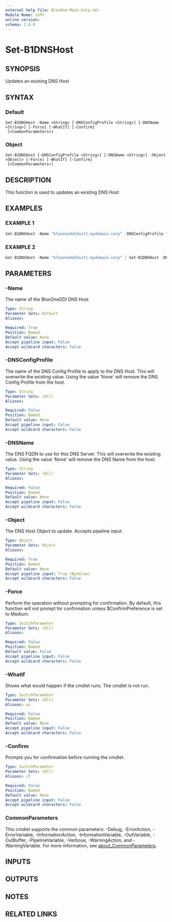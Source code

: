 ```yaml
---
external help file: BloxOne-Main-help.xml
Module Name: ibPS
online version:
schema: 2.0.0
---
```


# Set-B1DNSHost

## SYNOPSIS
Updates an existing DNS Host

## SYNTAX

### Default
```
Set-B1DNSHost -Name <String> [-DNSConfigProfile <String>] [-DNSName <String>] [-Force] [-WhatIf] [-Confirm]
 [<CommonParameters>]
```

### Object
```
Set-B1DNSHost [-DNSConfigProfile <String>] [-DNSName <String>] -Object <Object> [-Force] [-WhatIf] [-Confirm]
 [<CommonParameters>]
```

## DESCRIPTION
This function is used to updates an existing DNS Host

## EXAMPLES

### EXAMPLE 1
```powershell
Set-B1DNSHost -Name "bloxoneddihost1.mydomain.corp" -DNSConfigProfile "Data Centre" -DNSName "bloxoneddihost1.mydomain.corp"
```

### EXAMPLE 2
```powershell
Get-B1DNSHost -Name "bloxoneddihost1.mydomain.corp" | Set-B1DNSHost -DNSConfigProfile "Data Centre" -DNSName "bloxoneddihost1.mydomain.corp"
```

## PARAMETERS

### -Name
The name of the BloxOneDDI DNS Host

```yaml
Type: String
Parameter Sets: Default
Aliases:

Required: True
Position: Named
Default value: None
Accept pipeline input: False
Accept wildcard characters: False
```

### -DNSConfigProfile
The name of the DNS Config Profile to apply to the DNS Host.
This will overwrite the existing value.
Using the value 'None' will remove the DNS Config Profile from the host.

```yaml
Type: String
Parameter Sets: (All)
Aliases:

Required: False
Position: Named
Default value: None
Accept pipeline input: False
Accept wildcard characters: False
```

### -DNSName
The DNS FQDN to use for this DNS Server.
This will overwrite the existing value.
Using the value 'None' will remove the DNS Name from the host.

```yaml
Type: String
Parameter Sets: (All)
Aliases:

Required: False
Position: Named
Default value: None
Accept pipeline input: False
Accept wildcard characters: False
```

### -Object
The DNS Host Object to update.
Accepts pipeline input.

```yaml
Type: Object
Parameter Sets: Object
Aliases:

Required: True
Position: Named
Default value: None
Accept pipeline input: True (ByValue)
Accept wildcard characters: False
```

### -Force
Perform the operation without prompting for confirmation.
By default, this function will not prompt for confirmation unless $ConfirmPreference is set to Medium.

```yaml
Type: SwitchParameter
Parameter Sets: (All)
Aliases:

Required: False
Position: Named
Default value: False
Accept pipeline input: False
Accept wildcard characters: False
```

### -WhatIf
Shows what would happen if the cmdlet runs.
The cmdlet is not run.

```yaml
Type: SwitchParameter
Parameter Sets: (All)
Aliases: wi

Required: False
Position: Named
Default value: None
Accept pipeline input: False
Accept wildcard characters: False
```

### -Confirm
Prompts you for confirmation before running the cmdlet.

```yaml
Type: SwitchParameter
Parameter Sets: (All)
Aliases: cf

Required: False
Position: Named
Default value: None
Accept pipeline input: False
Accept wildcard characters: False
```

### CommonParameters
This cmdlet supports the common parameters: -Debug, -ErrorAction, -ErrorVariable, -InformationAction, -InformationVariable, -OutVariable, -OutBuffer, -PipelineVariable, -Verbose, -WarningAction, and -WarningVariable. For more information, see [about_CommonParameters](http://go.microsoft.com/fwlink/?LinkID=113216).

## INPUTS

## OUTPUTS

## NOTES

## RELATED LINKS

